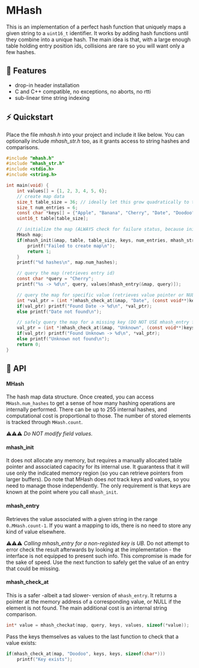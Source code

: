# MHash

This is an implementation of a perfect hash function that uniquely maps a given string to a
`uint16_t` identifier. It works by adding hash functions until they combine into a unique hash.
The main idea is that, with a large enough table holding entry position ids, collisions are 
rare so you will want only a few hashes.

## :rocket: Features

- drop-in header installation
- C and C++ compatible, no exceptions, no aborts, no rtti
- sub-linear time string indexing

## :zap: Quickstart

Place the file *mhash.h* into your project and include it like below.
You can optionally include *mhash_str.h* too, as it grants access to string
hashes and comparisons.

```C
#include "mhash.h"
#include "mhash_str.h"
#include <stdio.h>
#include <string.h>

int main(void) {
    int values[] = {1, 2, 3, 4, 5, 6};
    // create map data
    size_t table_size = 36; // ideally let this grow quadratically to the number of entries
    size_t num_entries = 6;
    const char *keys[] = {"Apple", "Banana", "Cherry", "Date", "Doodoo", "D"};
    uint16_t table[table_size];

    // initialize the map (ALWAYS check for failure status, because init fails on excessive loads)
    MHash map;
    if(mhash_init(&map, table, table_size, keys, num_entries, mhash_str_prefix)) {
        printf("Failed to create map\n");
        return 1;
    }
    printf("%d hashes\n", map.num_hashes);

    // query the map (retrieves entry id)
    const char *query = "Cherry";
    printf("%s -> %d\n", query, values[mhash_entry(&map, query)]);

    // query the map for specific value (retrieves value pointer or NULL)
    int *val_ptr = (int *)mhash_check_at(&map, "Date", (const void**)keys, values, sizeof(int), mhash_strcmp);
    if(val_ptr) printf("Found Date -> %d\n", *val_ptr);
    else printf("Date not found\n");

    // safely query the map for a missing key (DO NOT USE mhash_entry for this)
    val_ptr = (int *)mhash_check_at(&map, "Unknown", (const void**)keys, values, sizeof(int), mhash_strcmp);
    if(val_ptr) printf("Found Unknown -> %d\n", *val_ptr);
    else printf("Unknown not found\n");
    return 0;
}
```

## :book: API

#### MHash

The hash map data structure. Once created, you can access `MHash.num_hashes` to get a sense of how many hashing operations are internally performed.
There can be up to 255 internal hashes, and computational cost is proportional to those. The number of stored elements is tracked through `MHash.count`.

⚠️⚠️⚠️ *Do NOT modify field values.*

#### mhash_init

It does not allocate any memory, but requires a manually allocated table pointer and associated capacity for its internal use.
It guarantess that it will use only the indicated memory region (so you can retrieve pointers from larger buffers). Do note that MHash does *not* track keys and values,
so you need to manage those independently. The only requirement is that keys are known at the point where you call `mhash_init`.

#### mhash_entry

Retrieves the value associated with a given string in the range `0`..`MHash.count-1`. If you want a mapping to ids, there is no need to store
any kind of value elsewhere.

⚠️⚠️⚠️ *Calling mhash_entry for a non-registed key is UB.* Do not attempt to error check the result afterwards by looking at the implementation - the interface is
not equipped to present such info. This compromise is made for the sake of speed. Use the next function to safely get the value of an entry that could be missing.

#### mhash_check_at

This is a safer -albeit a tad slower- version of `mhash_entry`. It returns a pointer at the memory address of a corresponding value,
or NULL if the element is not found. The main additional cost is an internal string comparison.

```C
int* value = mhash_checkat(map, query, keys, values, sizeof(*value));
```

Pass the keys themselves as values to the last function to check that a value exists:

```C
if(mhash_check_at(map, "Doodoo", keys, keys, sizeof(char*)))
    printf("Key exists");
```
